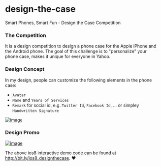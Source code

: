 design-the-case
===============

Smart Phones, Smart Fun - Design the Case Competition

### The Competition

It is a design competition to design a phone case for the Apple iPhone and the Android phone.  The goal of this challenge is to "personalize" your phone case, makes it unique for everyone in Yahoo.

### Design Concept

In my design, people can customize the following elements in the phone case:

   * `Avatar`
   * `Name` and `Years of Services`
   * `Remark` for social id, e.g. `Twitter Id`, `Facebook Id`, ... or simpley `Handwritten Signature`

[![image](assets/images/walk-through.gif)](https://bit.ly/designthecase)

### Design Promo
[![image](assets/images/ios8_designthecase.gif)](bit.ly/ios8_designthecase)

The above ios8 interactive demo code can be found at http://bit.ly/ios8_designthecase. ❤
